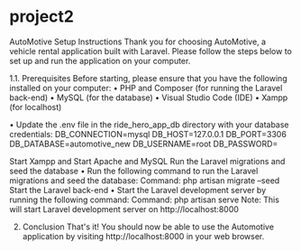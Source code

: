 # project2
AutoMotive Setup Instructions
Thank you for choosing AutoMotive, a vehicle rental application built with 
Laravel. Please follow the steps below to set up and run the application on your 
computer.

1.1. Prerequisites
Before starting, please ensure that you have the following installed on your computer:
• PHP and Composer (for running the Laravel back-end)
• MySQL (for the database)
• Visual Studio Code (IDE)
• Xampp (for localhost)

• Update the .env file in the ride_hero_app_db directory with your database 
credentials:
DB_CONNECTION=mysql
DB_HOST=127.0.0.1
DB_PORT=3306
DB_DATABASE=automotive_new
DB_USERNAME=root
DB_PASSWORD=

Start Xampp and Start Apache and MySQL
Run the Laravel migrations and seed the database
• Run the following command to run the Laravel migrations and seed the 
database:
Command: php artisan migrate –seed
Start the Laravel back-end
• Start the Laravel development server by running the following command:
Command: php artisan serve
Note: This will start Laravel development server on http://localhost:8000

2. Conclusion
That's it! You should now be able to use the Automotive application by visiting 
http://localhost:8000 in your web browser. 
